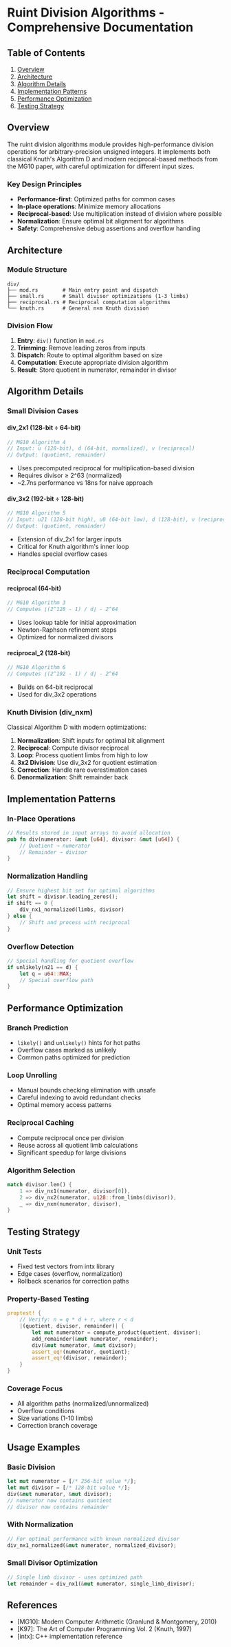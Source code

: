 # Ruint Division Algorithms - Comprehensive Documentation

## Table of Contents
1. [Overview](#overview)
2. [Architecture](#architecture)
3. [Algorithm Details](#algorithm-details)
4. [Implementation Patterns](#implementation-patterns)
5. [Performance Optimization](#performance-optimization)
6. [Testing Strategy](#testing-strategy)

## Overview

The ruint division algorithms module provides high-performance division operations for arbitrary-precision unsigned integers. It implements both classical Knuth's Algorithm D and modern reciprocal-based methods from the MG10 paper, with careful optimization for different input sizes.

### Key Design Principles
- **Performance-first**: Optimized paths for common cases
- **In-place operations**: Minimize memory allocations
- **Reciprocal-based**: Use multiplication instead of division where possible
- **Normalization**: Ensure optimal bit alignment for algorithms
- **Safety**: Comprehensive debug assertions and overflow handling

## Architecture

### Module Structure
```
div/
├── mod.rs        # Main entry point and dispatch
├── small.rs      # Small divisor optimizations (1-3 limbs)
├── reciprocal.rs # Reciprocal computation algorithms
└── knuth.rs      # General n×m Knuth division
```

### Division Flow
1. **Entry**: `div()` function in `mod.rs`
2. **Trimming**: Remove leading zeros from inputs
3. **Dispatch**: Route to optimal algorithm based on size
4. **Computation**: Execute appropriate division algorithm
5. **Result**: Store quotient in numerator, remainder in divisor

## Algorithm Details

### Small Division Cases

#### div_2x1 (128-bit ÷ 64-bit)
```rust
// MG10 Algorithm 4
// Input: u (128-bit), d (64-bit, normalized), v (reciprocal)
// Output: (quotient, remainder)
```
- Uses precomputed reciprocal for multiplication-based division
- Requires divisor ≥ 2^63 (normalized)
- ~2.7ns performance vs 18ns for naive approach

#### div_3x2 (192-bit ÷ 128-bit)
```rust
// MG10 Algorithm 5
// Input: u21 (128-bit high), u0 (64-bit low), d (128-bit), v (reciprocal)
// Output: (quotient, remainder)
```
- Extension of div_2x1 for larger inputs
- Critical for Knuth algorithm's inner loop
- Handles special overflow cases

### Reciprocal Computation

#### reciprocal (64-bit)
```rust
// MG10 Algorithm 3
// Computes ⌊(2^128 - 1) / d⌋ - 2^64
```
- Uses lookup table for initial approximation
- Newton-Raphson refinement steps
- Optimized for normalized divisors

#### reciprocal_2 (128-bit)
```rust
// MG10 Algorithm 6
// Computes ⌊(2^192 - 1) / d⌋ - 2^64
```
- Builds on 64-bit reciprocal
- Used for div_3x2 operations

### Knuth Division (div_nxm)

Classical Algorithm D with modern optimizations:
1. **Normalization**: Shift inputs for optimal bit alignment
2. **Reciprocal**: Compute divisor reciprocal
3. **Loop**: Process quotient limbs from high to low
4. **3x2 Division**: Use div_3x2 for quotient estimation
5. **Correction**: Handle rare overestimation cases
6. **Denormalization**: Shift remainder back

## Implementation Patterns

### In-Place Operations
```rust
// Results stored in input arrays to avoid allocation
pub fn div(numerator: &mut [u64], divisor: &mut [u64]) {
    // Quotient → numerator
    // Remainder → divisor
}
```

### Normalization Handling
```rust
// Ensure highest bit set for optimal algorithms
let shift = divisor.leading_zeros();
if shift == 0 {
    div_nx1_normalized(limbs, divisor)
} else {
    // Shift and process with reciprocal
}
```

### Overflow Detection
```rust
// Special handling for quotient overflow
if unlikely(n21 == d) {
    let q = u64::MAX;
    // Special overflow path
}
```

## Performance Optimization

### Branch Prediction
- `likely()` and `unlikely()` hints for hot paths
- Overflow cases marked as unlikely
- Common paths optimized for prediction

### Loop Unrolling
- Manual bounds checking elimination with unsafe
- Careful indexing to avoid redundant checks
- Optimal memory access patterns

### Reciprocal Caching
- Compute reciprocal once per division
- Reuse across all quotient limb calculations
- Significant speedup for large divisions

### Algorithm Selection
```rust
match divisor.len() {
    1 => div_nx1(numerator, divisor[0]),
    2 => div_nx2(numerator, u128::from_limbs(divisor)),
    _ => div_nxm(numerator, divisor),
}
```

## Testing Strategy

### Unit Tests
- Fixed test vectors from intx library
- Edge cases (overflow, normalization)
- Rollback scenarios for correction paths

### Property-Based Testing
```rust
proptest! {
    // Verify: n = q * d + r, where r < d
    |(quotient, divisor, remainder)| {
        let mut numerator = compute_product(quotient, divisor);
        add_remainder(&mut numerator, remainder);
        div(&mut numerator, &mut divisor);
        assert_eq!(numerator, quotient);
        assert_eq!(divisor, remainder);
    }
}
```

### Coverage Focus
- All algorithm paths (normalized/unnormalized)
- Overflow conditions
- Size variations (1-10 limbs)
- Correction branch coverage

## Usage Examples

### Basic Division
```rust
let mut numerator = [/* 256-bit value */];
let mut divisor = [/* 128-bit value */];
div(&mut numerator, &mut divisor);
// numerator now contains quotient
// divisor now contains remainder
```

### With Normalization
```rust
// For optimal performance with known normalized divisor
div_nx1_normalized(&mut numerator, normalized_divisor);
```

### Small Divisor Optimization
```rust
// Single limb divisor - uses optimized path
let remainder = div_nx1(&mut numerator, single_limb_divisor);
```

## References
- [MG10]: Modern Computer Arithmetic (Granlund & Montgomery, 2010)
- [K97]: The Art of Computer Programming Vol. 2 (Knuth, 1997)
- [intx]: C++ implementation reference